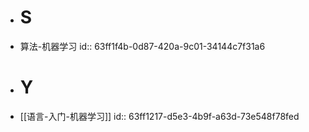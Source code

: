 - # S
- 算法-机器学习
  id:: 63ff1f4b-0d87-420a-9c01-34144c7f31a6
- # Y
- [[语言-入门-机器学习]]
  id:: 63ff1217-d5e3-4b9f-a63d-73e548f78fed